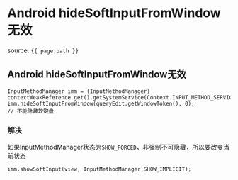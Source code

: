 # Android hideSoftInputFromWindow无效
source: `{{ page.path }}`

## Android hideSoftInputFromWindow无效

    InputMethodManager imm = (InputMethodManager) contextWeakReference.get().getSystemService(Context.INPUT_METHOD_SERVICE);
    imm.hideSoftInputFromWindow(queryEdit.getWindowToken(), 0);
    // 不能隐藏软键盘

### 解决
如果InputMethodManager状态为`SHOW_FORCED`，非强制不可隐藏，所以要改变当前状态

    imm.showSoftInput(view, InputMethodManager.SHOW_IMPLICIT);
